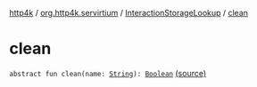 [http4k](../../index.md) / [org.http4k.servirtium](../index.md) / [InteractionStorageLookup](index.md) / [clean](./clean.md)

# clean

`abstract fun clean(name: `[`String`](https://kotlinlang.org/api/latest/jvm/stdlib/kotlin/-string/index.html)`): `[`Boolean`](https://kotlinlang.org/api/latest/jvm/stdlib/kotlin/-boolean/index.html) [(source)](https://github.com/http4k/http4k/blob/master/http4k-testing-servirtium/src/main/kotlin/org/http4k/servirtium/InteractionStorage.kt#L14)